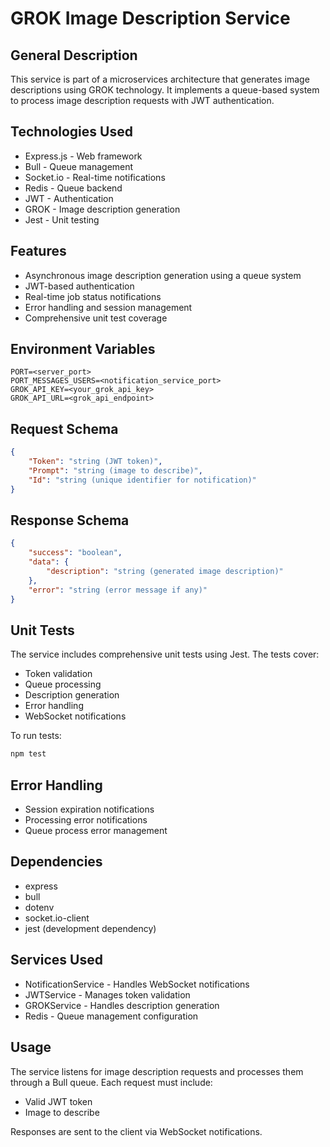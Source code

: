 # GROK Image Description Service

## General Description
This service is part of a microservices architecture that generates image descriptions using GROK technology. It implements a queue-based system to process image description requests with JWT authentication.

## Technologies Used
- Express.js - Web framework
- Bull - Queue management
- Socket.io - Real-time notifications
- Redis - Queue backend
- JWT - Authentication
- GROK - Image description generation
- Jest - Unit testing

## Features
- Asynchronous image description generation using a queue system
- JWT-based authentication
- Real-time job status notifications
- Error handling and session management
- Comprehensive unit test coverage

## Environment Variables
```env
PORT=<server_port>
PORT_MESSAGES_USERS=<notification_service_port>
GROK_API_KEY=<your_grok_api_key>
GROK_API_URL=<grok_api_endpoint>
```

## Request Schema
```json
{
    "Token": "string (JWT token)",
    "Prompt": "string (image to describe)",
    "Id": "string (unique identifier for notification)"
}
```

## Response Schema
```json
{
    "success": "boolean",
    "data": {
        "description": "string (generated image description)"
    },
    "error": "string (error message if any)"
}
```

## Unit Tests
The service includes comprehensive unit tests using Jest. The tests cover:
- Token validation
- Queue processing
- Description generation
- Error handling
- WebSocket notifications

To run tests:
```bash
npm test
```

## Error Handling
- Session expiration notifications
- Processing error notifications
- Queue process error management

## Dependencies
- express
- bull
- dotenv
- socket.io-client
- jest (development dependency)

## Services Used
- NotificationService - Handles WebSocket notifications
- JWTService - Manages token validation
- GROKService - Handles description generation
- Redis - Queue management configuration

## Usage
The service listens for image description requests and processes them through a Bull queue. Each request must include:
- Valid JWT token
- Image to describe

Responses are sent to the client via WebSocket notifications.